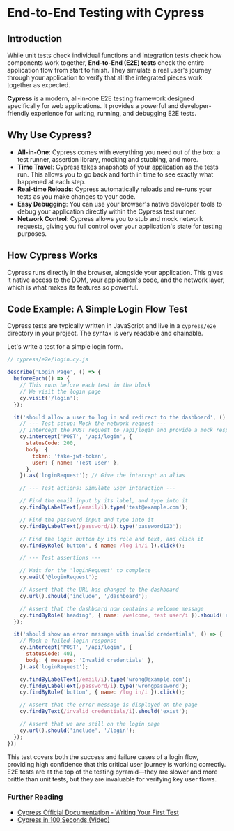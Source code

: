 # End-to-End Testing with Cypress

## Introduction

While unit tests check individual functions and integration tests check how components work together, **End-to-End (E2E) tests** check the entire application flow from start to finish. They simulate a real user's journey through your application to verify that all the integrated pieces work together as expected.

**Cypress** is a modern, all-in-one E2E testing framework designed specifically for web applications. It provides a powerful and developer-friendly experience for writing, running, and debugging E2E tests.

## Why Use Cypress?

*   **All-in-One**: Cypress comes with everything you need out of the box: a test runner, assertion library, mocking and stubbing, and more.
*   **Time Travel**: Cypress takes snapshots of your application as the tests run. This allows you to go back and forth in time to see exactly what happened at each step.
*   **Real-time Reloads**: Cypress automatically reloads and re-runs your tests as you make changes to your code.
*   **Easy Debugging**: You can use your browser's native developer tools to debug your application directly within the Cypress test runner.
*   **Network Control**: Cypress allows you to stub and mock network requests, giving you full control over your application's state for testing purposes.

## How Cypress Works

Cypress runs directly in the browser, alongside your application. This gives it native access to the DOM, your application's code, and the network layer, which is what makes its features so powerful.

## Code Example: A Simple Login Flow Test

Cypress tests are typically written in JavaScript and live in a `cypress/e2e` directory in your project. The syntax is very readable and chainable.

Let's write a test for a simple login form.

```javascript
// cypress/e2e/login.cy.js

describe('Login Page', () => {
  beforeEach(() => {
    // This runs before each test in the block
    // We visit the login page
    cy.visit('/login');
  });

  it('should allow a user to log in and redirect to the dashboard', () => {
    // --- Test setup: Mock the network request ---
    // Intercept the POST request to /api/login and provide a mock response
    cy.intercept('POST', '/api/login', {
      statusCode: 200,
      body: {
        token: 'fake-jwt-token',
        user: { name: 'Test User' },
      },
    }).as('loginRequest'); // Give the intercept an alias

    // --- Test actions: Simulate user interaction ---

    // Find the email input by its label, and type into it
    cy.findByLabelText(/email/i).type('test@example.com');

    // Find the password input and type into it
    cy.findByLabelText(/password/i).type('password123');

    // Find the login button by its role and text, and click it
    cy.findByRole('button', { name: /log in/i }).click();

    // --- Test assertions ---

    // Wait for the 'loginRequest' to complete
    cy.wait('@loginRequest');

    // Assert that the URL has changed to the dashboard
    cy.url().should('include', '/dashboard');

    // Assert that the dashboard now contains a welcome message
    cy.findByRole('heading', { name: /welcome, test user/i }).should('exist');
  });

  it('should show an error message with invalid credentials', () => {
    // Mock a failed login response
    cy.intercept('POST', '/api/login', {
      statusCode: 401,
      body: { message: 'Invalid credentials' },
    }).as('loginRequest');

    cy.findByLabelText(/email/i).type('wrong@example.com');
    cy.findByLabelText(/password/i).type('wrongpassword');
    cy.findByRole('button', { name: /log in/i }).click();

    // Assert that the error message is displayed on the page
    cy.findByText(/invalid credentials/i).should('exist');

    // Assert that we are still on the login page
    cy.url().should('include', '/login');
  });
});
```
This test covers both the success and failure cases of a login flow, providing high confidence that this critical user journey is working correctly. E2E tests are at the top of the testing pyramid—they are slower and more brittle than unit tests, but they are invaluable for verifying key user flows.

<div class="further-reading">
<h3>Further Reading</h3>
<ul>
  <li><a href="https://docs.cypress.io/guides/getting-started/writing-your-first-test" target="_blank" rel="noopener noreferrer">Cypress Official Documentation - Writing Your First Test</a></li>
  <li><a href="https://www.youtube.com/watch?v=A_6_jMvr_a4" target="_blank" rel="noopener noreferrer">Cypress in 100 Seconds (Video)</a></li>
</ul>
</div>